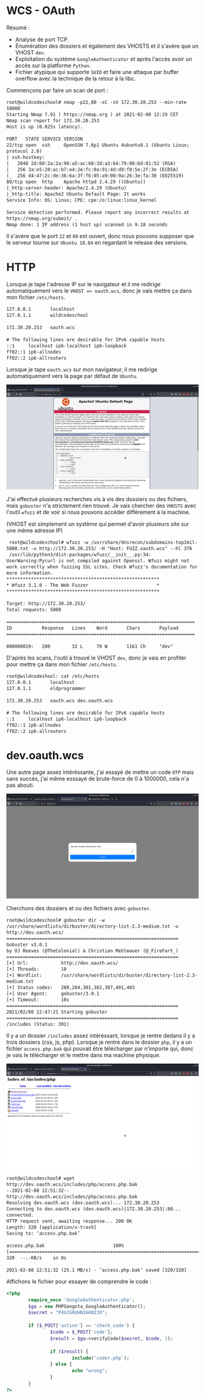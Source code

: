 # WCS - OAuth

Résumé :
  - Analyse de port TCP.
  - Énumération des dossiers et également des VHOSTS et il s'avère que un VHOST `dev`.
  - Exploitation du système `GoogleAuthenticator` et après l'accès avoir un accès sur la platforme `Python`.
  - Fichier atypique qui supporte `SUID` et faire une attaque par buffer overflow avec la technique de la retour à la libc.
  

Commençons par faire un scan de port :

    root@wildcodeschool# nmap -p22,80 -sC -sV 172.30.20.253 --min-rate 10000
    Starting Nmap 7.91 ( https://nmap.org ) at 2021-02-08 12:29 CET
    Nmap scan report for 172.30.20.253
    Host is up (0.025s latency).

    PORT   STATE SERVICE VERSION
    22/tcp open  ssh     OpenSSH 7.6p1 Ubuntu 4ubuntu0.1 (Ubuntu Linux; protocol 2.0)
    | ssh-hostkey: 
    |   2048 2d:60:2a:2a:98:a5:ac:68:3d:a3:64:79:08:6d:81:52 (RSA)
    |   256 3a:e5:20:ac:b7:e4:2e:fc:0a:91:4d:d9:f0:5e:2f:3e (ECDSA)
    |_  256 d4:47:2c:de:36:6a:3f:f6:05:a9:00:9a:26:3e:fa:30 (ED25519)
    80/tcp open  http    Apache httpd 2.4.29 ((Ubuntu))
    |_http-server-header: Apache/2.4.29 (Ubuntu)
    |_http-title: Apache2 Ubuntu Default Page: It works
    Service Info: OS: Linux; CPE: cpe:/o:linux:linux_kernel

    Service detection performed. Please report any incorrect results at https://nmap.org/submit/ .
    Nmap done: 1 IP address (1 host up) scanned in 9.18 seconds
    
Il s'avère que le port `22` et `80` est ouvert, donc nous pouvons supposer que le serveur tourne sur `Ubuntu 18.04` en regardant le release des versions.

# HTTP

Lorsque je tape l'adresse IP sur le navigateur et il me redirige automatiquement vers le `VHOST => oauth.wcs`, donc je vais mettre ça dans mon fichier `/etc/hosts`.

    127.0.0.1       localhost
    127.0.1.1       wildcodeschool

    172.30.20.253   oauth.wcs

    # The following lines are desirable for IPv6 capable hosts
    ::1     localhost ip6-localhost ip6-loopback
    ff02::1 ip6-allnodes
    ff02::2 ip6-allrouters

Lorsque je tape `oauth.wcs` sur mon navigateur, il me redirige automatiquement vers la page par défaut de `Ubuntu`.

![test](https://raw.githubusercontent.com/0ldProgrammer/0ldProgrammer.github.io/master/Screenshot_2021-02-08_12-36-19.png)

J'ai effectué plusieurs recherches vis à vis des dossiers ou des fichiers, mais `gobuster` n'a strictement rien trouvé. Je vais chercher des `VHOSTS` avec l'outil `wfuzz` et de voir si nous pouvons accéder différement à la machine.

(VHOST est simplement un système qui permet d'avoir plusieurs site sur une même adresse IP)

     root@wildcodeschool# wfuzz -w /usr/share/dnsrecon/subdomains-top1mil-5000.txt -u http://172.30.20.253/ -H "Host: FUZZ.oauth.wcs" --hl 376
     /usr/lib/python3/dist-packages/wfuzz/__init__.py:34: UserWarning:Pycurl is not compiled against Openssl. Wfuzz might not work correctly when fuzzing SSL sites. Check Wfuzz's documentation for more information.
    ********************************************************
    * Wfuzz 3.1.0 - The Web Fuzzer                         *
    ********************************************************

    Target: http://172.30.20.253/
    Total requests: 5000

    =====================================================================
    ID           Response   Lines    Word       Chars       Payload                                                                                    
    =====================================================================

    000000019:   200        32 L     78 W       1161 Ch     "dev"
    
D'après les scans, l'outil à trouvé le VHOST `dev`, donc je vais en profiter pour mettre ça dans mon fichier `/etc/hosts`.

    root@wildcodeshool: cat /etc/hosts
    127.0.0.1       localhost
    127.0.1.1       oldprogrammer

    172.30.20.253   oauth.wcs dev.oauth.wcs

    # The following lines are desirable for IPv6 capable hosts
    ::1     localhost ip6-localhost ip6-loopback
    ff02::1 ip6-allnodes
    ff02::2 ip6-allrouters
    
# dev.oauth.wcs

Une autre page assez intéréssante, j'ai essayé de mettre un code `OTP` mais sans succès, j'ai même esssayé de brute-force de 0 à 1000000, cela n'a pas abouti.

![test](https://raw.githubusercontent.com/0ldProgrammer/0ldProgrammer.github.io/master/Screenshot_2021-02-08_12-45-07.png)

Cherchons des dossiers et ou des fichiers avec `gobuster`.

    root@wildcodeschool# gobuster dir -w /usr/share/wordlists/dirbuster/directory-list-2.3-medium.txt -u http://dev.oauth.wcs/
    ===============================================================
    Gobuster v3.0.1
    by OJ Reeves (@TheColonial) & Christian Mehlmauer (@_FireFart_)
    ===============================================================
    [+] Url:            http://dev.oauth.wcs/
    [+] Threads:        10
    [+] Wordlist:       /usr/share/wordlists/dirbuster/directory-list-2.3-medium.txt
    [+] Status codes:   200,204,301,302,307,401,403
    [+] User Agent:     gobuster/3.0.1
    [+] Timeout:        10s
    ===============================================================
    2021/02/08 12:47:21 Starting gobuster
    ===============================================================
    /includes (Status: 301)

Il y a un dossier `/includes` assez intéréssant, lorsque je rentre dedans il y a trois dossiers (css, js, php). Lorsque je rentre dans le dossier `php`, il y a un fichier `access.php.bak` qui pouvait être télécharger par n'importe qui, donc je vais le télécharger et le mettre dans ma machine physique.

![test](https://raw.githubusercontent.com/0ldProgrammer/HTB-SCRIPT/master/Screenshot_2021-02-08_12-50-02.png)

    root@wildcodeschool# wget http://dev.oauth.wcs/includes/php/access.php.bak
    --2021-02-08 12:51:32--  http://dev.oauth.wcs/includes/php/access.php.bak
    Resolving dev.oauth.wcs (dev.oauth.wcs)... 172.30.20.253
    Connecting to dev.oauth.wcs (dev.oauth.wcs)|172.30.20.253|:80... connected.
    HTTP request sent, awaiting response... 200 OK
    Length: 320 [application/x-trash]
    Saving to: ‘access.php.bak’

    access.php.bak                         100%[============================================================================>]     320  --.-KB/s    in 0s      

    2021-02-08 12:51:32 (25.1 MB/s) - ‘access.php.bak’ saved [320/320]
    
Affichons le fichier pour essayer de comprendre le code :

```php
<?php
        require_once 'GoogleAuthenticator.php';
        $ga = new PHPGangsta_GoogleAuthenticator();
        $secret = "P4UJGRUHNI6KNI3O";

        if ($_POST['action'] == 'check_code') {
                $code = $_POST['code'];
                $result = $ga->verifyCode($secret, $code, 1);

                if ($result) {
                        include('coder.php');
                } else {
                        echo "wrong";
                }
        }
?>
```
